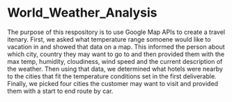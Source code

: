 # World_Weather_Analysis

The purpose of this respository is to use Google Map APIs to create a travel itenary. First, we asked what temperature range somoene would like to vacation in and showed that data on a map. This informed the person about which city, country they may want to go to and then provided them with the max temp, humidity, cloudiness, wind speed and the current description of the weather.  Then using that data, we determined what hotels were nearby to the cities that fit the temperature conditions set in the first deliverable. Finally, we picked four cities the customer may want to visit and provided them with a start to end route by car.
